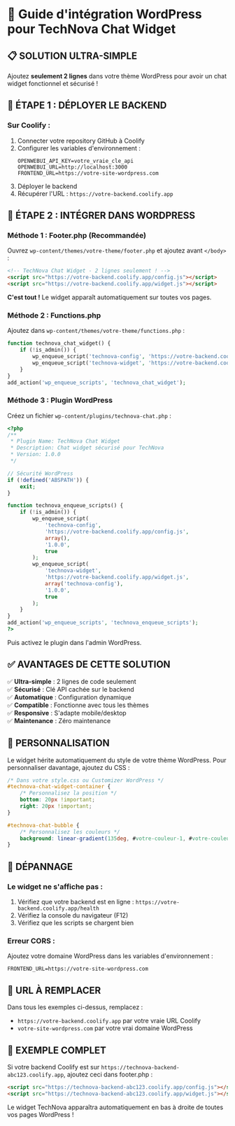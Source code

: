 # 🚀 Guide d'intégration WordPress pour TechNova Chat Widget

## 📋 **SOLUTION ULTRA-SIMPLE**

Ajoutez **seulement 2 lignes** dans votre thème WordPress pour avoir un chat widget fonctionnel et sécurisé !

## 🎯 **ÉTAPE 1 : DÉPLOYER LE BACKEND**

### Sur Coolify :
1. Connecter votre repository GitHub à Coolify
2. Configurer les variables d'environnement :
   ```
   OPENWEBUI_API_KEY=votre_vraie_cle_api
   OPENWEBUI_URL=http://localhost:3000
   FRONTEND_URL=https://votre-site-wordpress.com
   ```
3. Déployer le backend
4. Récupérer l'URL : `https://votre-backend.coolify.app`

## 🎯 **ÉTAPE 2 : INTÉGRER DANS WORDPRESS**

### Méthode 1 : Footer.php (Recommandée)

Ouvrez `wp-content/themes/votre-theme/footer.php` et ajoutez avant `</body>` :

```html
<!-- TechNova Chat Widget - 2 lignes seulement ! -->
<script src="https://votre-backend.coolify.app/config.js"></script>
<script src="https://votre-backend.coolify.app/widget.js"></script>
```

**C'est tout !** Le widget apparaît automatiquement sur toutes vos pages.

### Méthode 2 : Functions.php

Ajoutez dans `wp-content/themes/votre-theme/functions.php` :

```php
function technova_chat_widget() {
    if (!is_admin()) {
        wp_enqueue_script('technova-config', 'https://votre-backend.coolify.app/config.js', array(), '1.0.0', true);
        wp_enqueue_script('technova-widget', 'https://votre-backend.coolify.app/widget.js', array('technova-config'), '1.0.0', true);
    }
}
add_action('wp_enqueue_scripts', 'technova_chat_widget');
```

### Méthode 3 : Plugin WordPress

Créez un fichier `wp-content/plugins/technova-chat.php` :

```php
<?php
/**
 * Plugin Name: TechNova Chat Widget
 * Description: Chat widget sécurisé pour TechNova
 * Version: 1.0.0
 */

// Sécurité WordPress
if (!defined('ABSPATH')) {
    exit;
}

function technova_enqueue_scripts() {
    if (!is_admin()) {
        wp_enqueue_script(
            'technova-config',
            'https://votre-backend.coolify.app/config.js',
            array(),
            '1.0.0',
            true
        );
        wp_enqueue_script(
            'technova-widget',
            'https://votre-backend.coolify.app/widget.js',
            array('technova-config'),
            '1.0.0',
            true
        );
    }
}
add_action('wp_enqueue_scripts', 'technova_enqueue_scripts');
?>
```

Puis activez le plugin dans l'admin WordPress.

## ✅ **AVANTAGES DE CETTE SOLUTION**

✅ **Ultra-simple** : 2 lignes de code seulement  
✅ **Sécurisé** : Clé API cachée sur le backend  
✅ **Automatique** : Configuration dynamique  
✅ **Compatible** : Fonctionne avec tous les thèmes  
✅ **Responsive** : S'adapte mobile/desktop  
✅ **Maintenance** : Zéro maintenance  

## 🎨 **PERSONNALISATION**

Le widget hérite automatiquement du style de votre thème WordPress. Pour personnaliser davantage, ajoutez du CSS :

```css
/* Dans votre style.css ou Customizer WordPress */
#technova-chat-widget-container {
    /* Personnalisez la position */
    bottom: 20px !important;
    right: 20px !important;
}

#technova-chat-bubble {
    /* Personnalisez les couleurs */
    background: linear-gradient(135deg, #votre-couleur-1, #votre-couleur-2) !important;
}
```

## 🔧 **DÉPANNAGE**

### Le widget ne s'affiche pas :
1. Vérifiez que votre backend est en ligne : `https://votre-backend.coolify.app/health`
2. Vérifiez la console du navigateur (F12)
3. Vérifiez que les scripts se chargent bien

### Erreur CORS :
Ajoutez votre domaine WordPress dans les variables d'environnement :
```
FRONTEND_URL=https://votre-site-wordpress.com
```

## 🚀 **URL À REMPLACER**

Dans tous les exemples ci-dessus, remplacez :
- `https://votre-backend.coolify.app` par votre vraie URL Coolify
- `votre-site-wordpress.com` par votre vrai domaine WordPress

## 📝 **EXEMPLE COMPLET**

Si votre backend Coolify est sur `https://technova-backend-abc123.coolify.app`, ajoutez ceci dans footer.php :

```html
<script src="https://technova-backend-abc123.coolify.app/config.js"></script>
<script src="https://technova-backend-abc123.coolify.app/widget.js"></script>
```

Le widget TechNova apparaîtra automatiquement en bas à droite de toutes vos pages WordPress !

